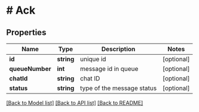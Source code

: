# # Ack

## Properties

Name | Type | Description | Notes
------------ | ------------- | ------------- | -------------
**id** | **string** | unique id | [optional] 
**queueNumber** | **int** | message id in queue | [optional] 
**chatId** | **string** | chat ID | [optional] 
**status** | **string** | type of the message status | [optional] 

[[Back to Model list]](../../README.md#documentation-for-models) [[Back to API list]](../../README.md#documentation-for-api-endpoints) [[Back to README]](../../README.md)


